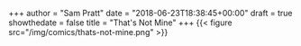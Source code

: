 +++
author = "Sam Pratt"
date = "2018-06-23T18:38:45+00:00"
draft = true
showthedate = false
title = "That's Not Mine"
+++
{{< figure src="/img/comics/thats-not-mine.png" >}}